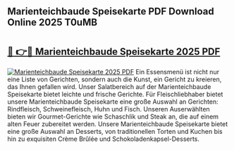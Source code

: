 ## Marienteichbaude Speisekarte PDF Download Online 2025 T0uMB

# <h2><a href="http://gcc2icw.nevu.top/?p=Marienteichbaude+Speisekarte">🔗 👉🔴 Marienteichbaude Speisekarte 2025 PDF</a></h2>

[![Marienteichbaude Speisekarte 2025 PDF](https://i.imgur.com/dBaPXMq.png)](http://gcc2icw.nevu.top/?p=Marienteichbaude+Speisekarte)
Ein Essensmenü ist nicht nur eine Liste von Gerichten, sondern auch die Kunst, ein Gericht zu kreieren, das Ihnen gefallen wird. Unser Salatbereich auf der Marienteichbaude Speisekarte bietet leichte und frische Gerichte. Für Fleischliebhaber bietet unsere Marienteichbaude Speisekarte eine große Auswahl an Gerichten: Rindfleisch, Schweinefleisch, Huhn und Fisch. Unseren Auserwählten bieten wir Gourmet-Gerichte wie Schaschlik und Steak an, die auf einem alten Feuer zubereitet werden. Unsere Marienteichbaude Speisekarte bietet eine große Auswahl an Desserts, von traditionellen Torten und Kuchen bis hin zu exquisiten Crème Brûlée und Schokoladenkapsel-Desserts.
